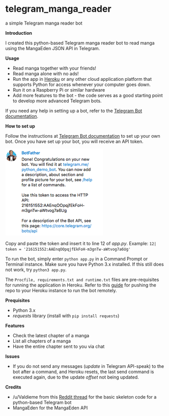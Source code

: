 # telegram_manga_reader
a simple Telegram manga reader bot

**Introduction**

I created this python-based Telegram manga reader bot to read manga using the MangaEden JSON API in Telegram.

**Usage**
- Read manga together with your friends!
- Read manga alone with no ads!
- Run the app in [Heroku](http://www.heroku.com) or any other cloud application platform that supports Python for access whenever your computer goes down.
- Run it on a Raspberry Pi or similar hardware
- Add more features to the bot - the code serves as a good starting point to develop more advanced Telegram bots.

If you need any help in setting up a bot, refer to the [Telegram Bot documentation](https://core.telegram.org/bots).

**How to set up**

Follow the instructions at [Telegram Bot documentation](https://core.telegram.org/bots) to set up your own bot. Once you have set up your bot, you will receive an API token.

![If you're thinking of using this API token, I've revoked it already.](token.png)

Copy and paste the token and insert it to line 12 of *app.py*. Example: `12| token = '216151552:AAEnqOOpqjfEkFoH-m3gnTw-aWtvog7a6Ug'`

To run the bot, simply enter `python app.py` in a Command Prompt or Terminal instance. Make sure you have Python 3.x installed. If this still does not work, try `python3 app.py`.

The `Procfile, requirements.txt and runtime.txt` files are pre-requisites for running the application in Heroku. Refer to this [guide](https://devcenter.heroku.com/articles/git) for pushing the repo to your Heroku instance to run the bot remotely.

**Prequisites**
* Python 3.x
* *requests* library (install with `pip install requests`)

**Features**
* Check the latest chapter of a manga
* List all chapters of a manga
* Have the entire chapter sent to you via chat

**Issues**
* If you do not send any messages (*update* in Telegram API-speak) to the bot after a command, and Heroku resets, the last send command is executed again, due to the update *offset* not being updated.

**Credits**
* /u/Valdieme from this [Reddit thread](https://www.reddit.com/r/TelegramBots/comments/3b8kf3/the_simplest_python_bot/) for the basic skeleton code for a python-based Telegram bot
* MangaEden for the MangaEden API
